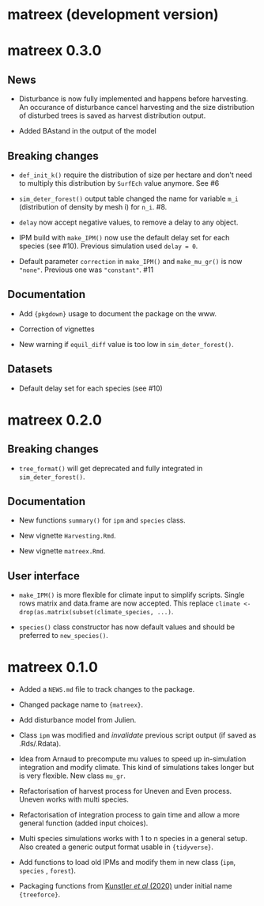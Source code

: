 # matreex (development version)

# matreex 0.3.0

## News

* Disturbance is now fully implemented and happens before harvesting. An 
occurance of disturbance cancel harvesting and the size distribution of
disturbed trees is saved as harvest distribution output.

* Added BAstand in the output of the model

## Breaking changes

* `def_init_k()` require the distribution of size per hectare and don't need to multiply this distribution by `SurfEch` value anymore. See #6

* `sim_deter_forest()` output table changed the name for variable `m_i` (distribution of density by mesh i) for `n_i`. #8.

* `delay` now accept negative values, to remove a delay to any object.

* IPM build with `make_IPM()` now use the default delay set for each species (see #10). Previous simulation used `delay = 0`.

* Default parameter `correction` in `make_IPM()` and `make_mu_gr()` is now `"none"`. Previous one was `"constant"`. #11

## Documentation

* Add `{pkgdown}` usage to document the package on the www.

* Correction of vignettes

* New warning if `equil_diff` value is too low in `sim_deter_forest()`.

## Datasets

* Default delay set for each species (see #10)

# matreex 0.2.0

## Breaking changes

* `tree_format()` will get deprecated and fully integrated in `sim_deter_forest()`.

## Documentation

* New functions `summary()` for `ipm` and `species` class.

* New vignette `Harvesting.Rmd`.

* New vignette `matreex.Rmd`.

## User interface

* `make_IPM()` is more flexible for climate input to simplify scripts. 
Single rows matrix and data.frame are now accepted. 
This replace `climate <- drop(as.matrix(subset(climate_species, ...)`.

* `species()` class constructor has now default values and should be preferred to `new_species()`.

# matreex 0.1.0

* Added a `NEWS.md` file to track changes to the package.

* Changed package name to `{matreex}`.

* Add disturbance model from Julien.

* Class `ipm` was modified and *invalidate* previous script output (if saved as
.Rds/.Rdata).

* Idea from Arnaud to precompute mu values to speed up in-simulation integration
and modify climate. This kind of simulations takes longer but is very flexible. 
New class `mu_gr`.

* Refactorisation of harvest process for Uneven and Even process. 
Uneven works with multi species.

* Refactorisation of integration process to gain time and allow a more general
function (added input choices).

* Multi species simulations works with 1 to n species in a general setup. 
Also created a generic output format usable in `{tidyverse}`.

* Add functions to load old IPMs and modify them in new class (`ipm`, `species`
, `forest`).

* Packaging functions from [Kunstler *et al* (2020)](https://doi.org/10.1111/1365-2745.13533) under initial name `{treeforce}`.
